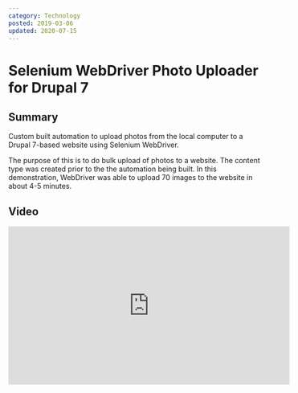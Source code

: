 ```yaml
---
category: Technology
posted: 2019-03-06
updated: 2020-07-15
---
```


# Selenium WebDriver Photo Uploader for Drupal 7

## Summary

Custom built automation to upload photos from the local computer to a Drupal 7-based website using Selenium WebDriver. 

The purpose of this is to do bulk upload of photos to a website. The content type was created prior to the the automation being built.  In this demonstration, WebDriver was able to upload 70 images to the website in about 4-5 minutes. 

## Video

<iframe width="560" height="315" src="https://www.youtube.com/embed/u9GEorcCYfw" frameborder="0" allow="accelerometer; autoplay; encrypted-media; gyroscope; picture-in-picture" allowfullscreen></iframe>

